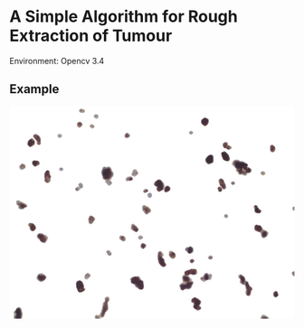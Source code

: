 # A Simple Algorithm for Rough Extraction of Tumour
Environment: Opencv 3.4
## Example
![result](sample.jpg)
